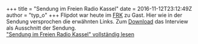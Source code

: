 +++
title = "Sendung im Freien Radio Kassel"
date = 2016-11-12T23:12:49Z
author = "typ_o"
+++
Flipdot war heute im
[FRK](http://www.freies-radio-kassel.de/startseite.html) zu Gast. Hier
wie in der Sendung versprochen die erwähnten Links. Zum
[Download](https://flipdot.org/blog/uploads/2016-11-12-Flipdot-Freies-Radio-Kassel.mp3)
das Interview als Ausschnitt der Sendung.  
["Sendung im Freien Radio Kassel" vollständig
lesen](https://flipdot.org/blog/archives/357-Sendung-im-Freien-Radio-Kassel.html#extended)
